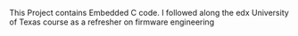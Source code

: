 This Project contains Embedded C code. I followed along the edx University of Texas course as a refresher on firmware engineering
